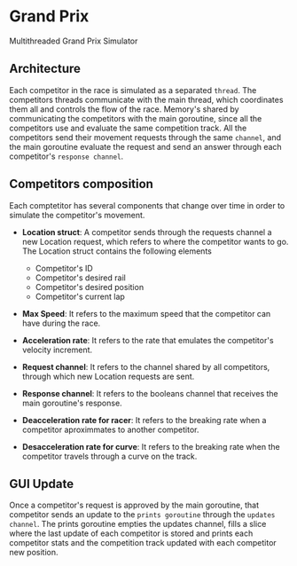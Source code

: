 # Grand Prix

Multithreaded Grand Prix Simulator

## Architecture
Each competitor in the race is simulated as a separated `thread`. The competitors threads communicate with the main thread, which coordinates them all and controls the flow of the race. Memory's shared by communicating the competitors with the main goroutine, since all the competitors use and evaluate the same competition track. All the competitors send their movement requests through the same `channel`, and the main goroutine evaluate the request and send an answer through each competitor's `response channel`. 


## Competitors composition
Each comptetitor has several components that change over time in order to simulate the competitor's movement.

* **Location struct**: A competitor sends through the requests channel a new Location request, which refers to where the competitor wants to go. The Location struct contains the following elements
	* Competitor's ID
	* Competitor's desired rail
	* Competitor's desired position
	* Competitor's current lap

* **Max Speed**: It refers to the maximum speed that the competitor can have during the race.
* **Acceleration rate**: It refers to the rate that emulates the competitor's velocity increment.
* **Request channel**: It refers to the channel shared by all competitors, through which new Location requests are sent.
* **Response channel**: It refers to the booleans channel that receives the main goroutine's response. 
* **Deacceleration rate for racer**: It refers to the breaking rate when a competitor aproximmates to another competitor.
* **Desacceleration rate for curve**: It refers to the breaking rate when the competitor travels through a curve on the track. 

## GUI Update
Once a competitor's request is approved by the main goroutine, that competitor sends an update to the `prints goroutine` through the `updates channel`. The prints goroutine empties the updates channel, fills a slice where the last update of each competitor is stored and prints each competitor stats and the competition track updated with each competitor new position.

